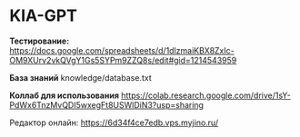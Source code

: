 # KIA-GPT

**Тестирование:** 
https://docs.google.com/spreadsheets/d/1dlzmaiKBX8ZxIc-OM9XUrv2vkQVgY1Gs5SYPm9ZZQ8s/edit#gid=1214543959

**База знаний** 
knowledge/database.txt

**Коллаб для использования** 
https://colab.research.google.com/drive/1sY-PdWx6TnzMvQDI5wxegFt8USWlDiN3?usp=sharing


Редактор онлайн: https://6d34f4ce7edb.vps.myjino.ru/

